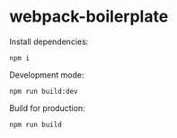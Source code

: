 # webpack-boilerplate

Install dependencies:
```
npm i
```


Development mode:
```
npm run build:dev
```


Build for production:
```
npm run build
```
